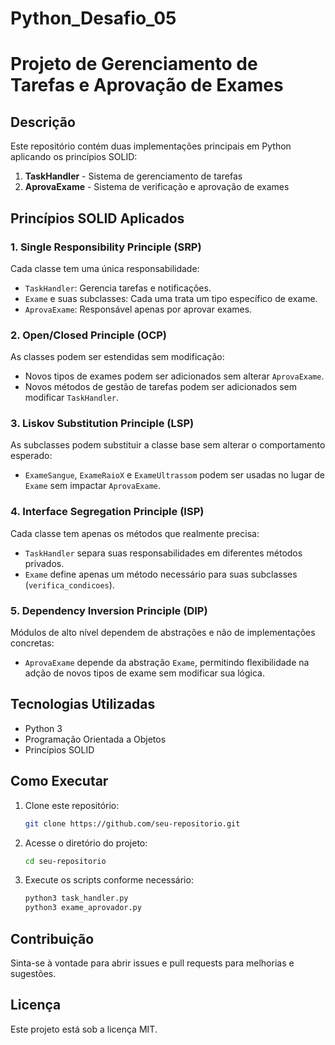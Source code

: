 # Python_Desafio_05

# Projeto de Gerenciamento de Tarefas e Aprovação de Exames

## Descrição
Este repositório contém duas implementações principais em Python aplicando os princípios SOLID:
1. **TaskHandler** - Sistema de gerenciamento de tarefas
2. **AprovaExame** - Sistema de verificação e aprovação de exames

## Princípios SOLID Aplicados

### 1. **Single Responsibility Principle (SRP)**
Cada classe tem uma única responsabilidade:
- `TaskHandler`: Gerencia tarefas e notificações.
- `Exame` e suas subclasses: Cada uma trata um tipo específico de exame.
- `AprovaExame`: Responsável apenas por aprovar exames.

### 2. **Open/Closed Principle (OCP)**
As classes podem ser estendidas sem modificação:
- Novos tipos de exames podem ser adicionados sem alterar `AprovaExame`.
- Novos métodos de gestão de tarefas podem ser adicionados sem modificar `TaskHandler`.

### 3. **Liskov Substitution Principle (LSP)**
As subclasses podem substituir a classe base sem alterar o comportamento esperado:
- `ExameSangue`, `ExameRaioX` e `ExameUltrassom` podem ser usadas no lugar de `Exame` sem impactar `AprovaExame`.

### 4. **Interface Segregation Principle (ISP)**
Cada classe tem apenas os métodos que realmente precisa:
- `TaskHandler` separa suas responsabilidades em diferentes métodos privados.
- `Exame` define apenas um método necessário para suas subclasses (`verifica_condicoes`).

### 5. **Dependency Inversion Principle (DIP)**
Módulos de alto nível dependem de abstrações e não de implementações concretas:
- `AprovaExame` depende da abstração `Exame`, permitindo flexibilidade na adção de novos tipos de exame sem modificar sua lógica.

## Tecnologias Utilizadas
- Python 3
- Programação Orientada a Objetos
- Princípios SOLID

## Como Executar
1. Clone este repositório:
   ```sh
   git clone https://github.com/seu-repositorio.git
   ```
2. Acesse o diretório do projeto:
   ```sh
   cd seu-repositorio
   ```
3. Execute os scripts conforme necessário:
   ```sh
   python3 task_handler.py
   python3 exame_aprovador.py
   ```

## Contribuição
Sinta-se à vontade para abrir issues e pull requests para melhorias e sugestões.

## Licença
Este projeto está sob a licença MIT.


